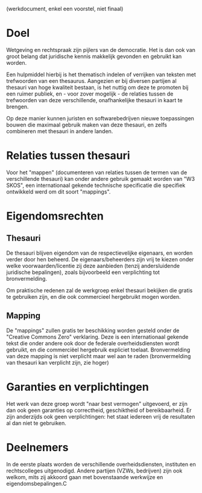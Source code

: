 (werkdocument, enkel een voorstel, niet finaal)

# Doel

Wetgeving en rechtspraak zijn pijlers van de democratie.
Het is dan ook van groot belang dat juridische kennis makkelijk gevonden en gebruikt kan worden.

Een hulpmiddel hierbij is het thematisch indelen of verrijken van teksten met trefwoorden van een thesaurus.
Aangezien er bij diversen partijen al thesauri van hoge kwaliteit bestaan, is het nuttig om deze te promoten bij een ruimer publiek,
en - voor zover mogelijk - de relaties tussen de trefwoorden van deze verschillende, onafhankelijke thesauri in kaart te brengen.

Op deze manier kunnen juristen en softwarebedrijven nieuwe toepassingen bouwen die maximaal gebruik maken van deze thesauri,
en zelfs combineren met thesauri in andere landen.

# Relaties tussen thesauri

Voor het "mappen" (documenteren van relaties tussen de termen van de verschillende thesauri) kan onder andere gebruik gemaakt worden van "W3 SKOS", 
een internationaal gekende technische specificatie die specifiek ontwikkeld werd om dit soort "mappings".

# Eigendomsrechten
## Thesauri

De thesauri blijven eigendom van de respectievelijke eigenaars, en worden verder door hen beheerd. 
De eigenaars/beheerders zijn vrij te kiezen onder welke voorwaarden/licentie zij deze aanbieden (tenzij andersluidende juridische bepalingen),
zoals bijvoorbeeld een verplichting tot bronvermelding.

Om praktische redenen zal de werkgroep enkel thesauri bekijken die gratis te gebruiken zijn, en die ook commercieel hergebruikt mogen worden.

## Mapping

De "mappings"  zullen gratis ter beschikking worden gesteld onder de "Creative Commons Zero" verklaring.
Deze is een internationaal gekende tekst die onder andere ook door de federale overheidsdiensten wordt gebruikt, en die commerciëel hergebruik expliciet toelaat.
Bronvermelding van deze mapping is niet verplicht maar wel aan te raden (bronvermelding van thesauri kan verplicht zijn, zie hoger)


# Garanties en verplichtingen

Het werk van deze groep wordt "naar best vermogen" uitgevoerd, er zijn dan ook geen garanties op correctheid, geschiktheid of bereikbaarheid.
Er zijn anderzijds ook geen verplichtingen: het staat iedereen vrij de resultaten al dan niet te gebruiken.

# Deelnemers

In de eerste plaats worden de verschillende overheidsdiensten, instituten en rechtscolleges uitgenodigd.
Andere partijen (VZWs, bedrijven) zijn ook welkom, mits zij akkoord gaan met bovenstaande werkwijze en eigendomsbepalingen.C

